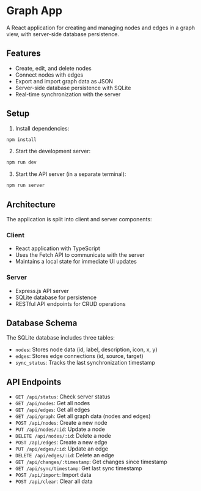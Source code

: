 # Graph App

A React application for creating and managing nodes and edges in a graph view, with server-side database persistence.

## Features

- Create, edit, and delete nodes
- Connect nodes with edges
- Export and import graph data as JSON
- Server-side database persistence with SQLite
- Real-time synchronization with the server

## Setup

1. Install dependencies:
```bash
npm install
```

2. Start the development server:
```bash
npm run dev
```

3. Start the API server (in a separate terminal):
```bash
npm run server
```

## Architecture

The application is split into client and server components:

### Client
- React application with TypeScript
- Uses the Fetch API to communicate with the server
- Maintains a local state for immediate UI updates

### Server
- Express.js API server
- SQLite database for persistence
- RESTful API endpoints for CRUD operations

## Database Schema

The SQLite database includes three tables:
- `nodes`: Stores node data (id, label, description, icon, x, y)
- `edges`: Stores edge connections (id, source, target)
- `sync_status`: Tracks the last synchronization timestamp

## API Endpoints

- `GET /api/status`: Check server status
- `GET /api/nodes`: Get all nodes
- `GET /api/edges`: Get all edges
- `GET /api/graph`: Get all graph data (nodes and edges)
- `POST /api/nodes`: Create a new node
- `PUT /api/nodes/:id`: Update a node
- `DELETE /api/nodes/:id`: Delete a node
- `POST /api/edges`: Create a new edge
- `PUT /api/edges/:id`: Update an edge
- `DELETE /api/edges/:id`: Delete an edge
- `GET /api/changes/:timestamp`: Get changes since timestamp
- `GET /api/sync/timestamp`: Get last sync timestamp
- `POST /api/import`: Import data
- `POST /api/clear`: Clear all data 